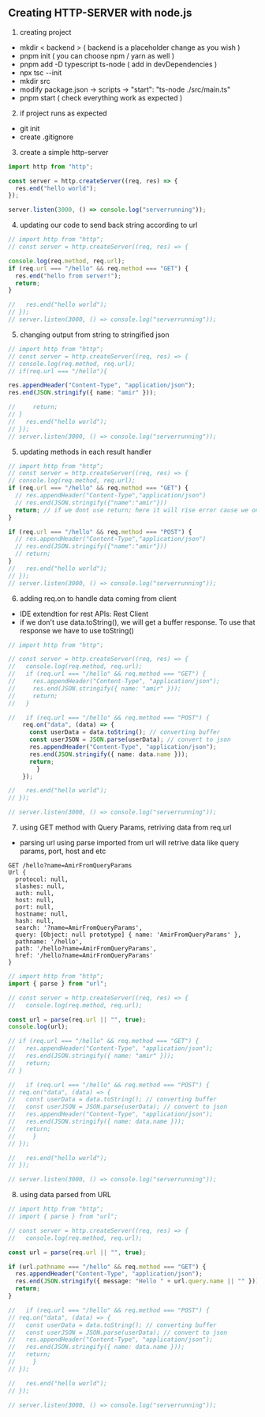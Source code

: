 ## Creating HTTP-SERVER with node.js

1. creating project

- mkdir < backend > ( backend is a placeholder change as you wish )
- pnpm init ( you can choose npm / yarn as well )
- pnpm add -D typescript ts-node ( add in devDependencies )
- npx tsc --init
- mkdir src
- modify package.json -> scripts -> "start": "ts-node ./src/main.ts"
- pnpm start ( check everything work as expected )

2. if project runs as expected

- git init
- create .gitignore

3. create a simple http-server

```ts
import http from "http";

const server = http.createServer((req, res) => {
  res.end("hello world");
});

server.listen(3000, () => console.log("serverrunning"));
```

4. updating our code to send back string according to url

```ts
// import http from "http";
// const server = http.createServer((req, res) => {

console.log(req.method, req.url);
if (req.url === "/hello" && req.method === "GET") {
  res.end("hello from server!");
  return;
}

//   res.end("hello world");
// });
// server.listen(3000, () => console.log("serverrunning"));
```

5. changing output from string to stringified json

```ts
// import http from "http";
// const server = http.createServer((req, res) => {
// console.log(req.method, req.url);
// if(req.url === "/hello"){

res.appendHeader("Content-Type", "application/json");
res.end(JSON.stringify({ name: "amir" }));

//     return;
// }
//   res.end("hello world");
// });
// server.listen(3000, () => console.log("serverrunning"));
```

5. updating methods in each result handler

```ts
// import http from "http";
// const server = http.createServer((req, res) => {
// console.log(req.method, req.url);
if (req.url === "/hello" && req.method === "GET") {
  // res.appendHeader("Content-Type","application/json")
  // res.end(JSON.stringify({"name":"amir"}))
  return; // if we dont use return; here it will rise error cause we only can use res.end once.
}

if (req.url === "/hello" && req.method === "POST") {
  // res.appendHeader("Content-Type","application/json")
  // res.end(JSON.stringify({"name":"amir"}))
  // return;
}
//   res.end("hello world");
// });
// server.listen(3000, () => console.log("serverrunning"));
```

6. adding req.on to handle data coming from client

- IDE extendtion for rest APIs: Rest Client
- if we don't use data.toString(), we will get a buffer response. To use that response we have to use toString()

```ts
// import http from "http";

// const server = http.createServer((req, res) => {
//   console.log(req.method, req.url);
//   if (req.url === "/hello" && req.method === "GET") {
//     res.appendHeader("Content-Type", "application/json");
//     res.end(JSON.stringify({ name: "amir" }));
//     return;
//   }

//   if (req.url === "/hello" && req.method === "POST") {
    req.on("data", (data) => {
      const userData = data.toString(); // converting buffer
      const userJSON = JSON.parse(userData); // convert to json
      res.appendHeader("Content-Type", "application/json");
      res.end(JSON.stringify({ name: data.name }));
      return;
        }
    });

//   res.end("hello world");
// });

// server.listen(3000, () => console.log("serverrunning"));
```

7. using GET method with Query Params, retriving data from req.url

- parsing url using parse imported from url will retrive data like query params, port, host and etc

```
GET /hello?name=AmirFromQueryParams
Url {
  protocol: null,
  slashes: null,
  auth: null,
  host: null,
  port: null,
  hostname: null,
  hash: null,
  search: '?name=AmirFromQueryParams',
  query: [Object: null prototype] { name: 'AmirFromQueryParams' },
  pathname: '/hello',
  path: '/hello?name=AmirFromQueryParams',
  href: '/hello?name=AmirFromQueryParams'
}
```

```ts
// import http from "http";
import { parse } from "url";

// const server = http.createServer((req, res) => {
//   console.log(req.method, req.url);

const url = parse(req.url || "", true);
console.log(url);

// if (req.url === "/hello" && req.method === "GET") {
//   res.appendHeader("Content-Type", "application/json");
//   res.end(JSON.stringify({ name: "amir" }));
//   return;
// }

//   if (req.url === "/hello" && req.method === "POST") {
// req.on("data", (data) => {
//   const userData = data.toString(); // converting buffer
//   const userJSON = JSON.parse(userData); // convert to json
//   res.appendHeader("Content-Type", "application/json");
//   res.end(JSON.stringify({ name: data.name }));
//   return;
//     }
// });

//   res.end("hello world");
// });

// server.listen(3000, () => console.log("serverrunning"));
```

8. using data parsed from URL

```ts
// import http from "http";
// import { parse } from "url";

// const server = http.createServer((req, res) => {
//   console.log(req.method, req.url);

const url = parse(req.url || "", true);

if (url.pathname === "/hello" && req.method === "GET") {
  res.appendHeader("Content-Type", "application/json");
  res.end(JSON.stringify({ message: "Hello " + url.query.name || "" }));
  return;
}

//   if (req.url === "/hello" && req.method === "POST") {
// req.on("data", (data) => {
//   const userData = data.toString(); // converting buffer
//   const userJSON = JSON.parse(userData); // convert to json
//   res.appendHeader("Content-Type", "application/json");
//   res.end(JSON.stringify({ name: data.name }));
//   return;
//     }
// });

//   res.end("hello world");
// });

// server.listen(3000, () => console.log("serverrunning"));
```
